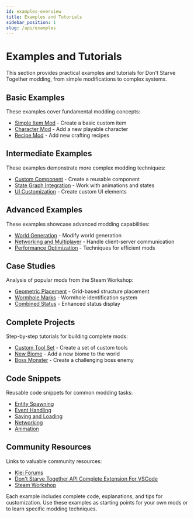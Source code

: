 ```yaml
---
id: examples-overview
title: Examples and Tutorials
sidebar_position: 1
slug: /api/examples
---
```


# Examples and Tutorials

This section provides practical examples and tutorials for Don't Starve Together modding, from simple modifications to complex systems.

## Basic Examples

These examples cover fundamental modding concepts:

- [Simple Item Mod](simple-item.md) - Create a basic custom item
- [Character Mod](character-mod.md) - Add a new playable character
- [Recipe Mod](recipe-mod.md) - Add new crafting recipes

## Intermediate Examples

These examples demonstrate more complex modding techniques:

- [Custom Component](custom-component.md) - Create a reusable component
- [State Graph Integration](stategraph-mod.md) - Work with animations and states
- [UI Customization](ui-mod.md) - Create custom UI elements

## Advanced Examples

These examples showcase advanced modding capabilities:

- [World Generation](worldgen-mod.md) - Modify world generation
- [Networking and Multiplayer](networking-mod.md) - Handle client-server communication
- [Performance Optimization](optimization.md) - Techniques for efficient mods

## Case Studies

Analysis of popular mods from the Steam Workshop:

- [Geometric Placement](case-geometric.md) - Grid-based structure placement
- [Wormhole Marks](case-wormhole.md) - Wormhole identification system
- [Combined Status](case-status.md) - Enhanced status display

## Complete Projects

Step-by-step tutorials for building complete mods:

- [Custom Tool Set](project-tools.md) - Create a set of custom tools
- [New Biome](project-biome.md) - Add a new biome to the world
- [Boss Monster](project-boss.md) - Create a challenging boss enemy

## Code Snippets

Reusable code snippets for common modding tasks:

- [Entity Spawning](snippets/entity-spawning.md)
- [Event Handling](snippets/event-handling.md)
- [Saving and Loading](snippets/saving-loading.md)
- [Networking](snippets/networking-snippets.md)
- [Animation](snippets/animation-snippets.md)

## Community Resources

Links to valuable community resources:

- [Klei Forums](https://forums.kleientertainment.com/forums/forum/79-dont-starve-together-mods-and-tools/)
- [Don't Starve Together API Complete Extension For VSCode](https://github.com/b1inkie/dst-api)
- [Steam Workshop](https://steamcommunity.com/app/322330/workshop/)

Each example includes complete code, explanations, and tips for customization. Use these examples as starting points for your own mods or to learn specific modding techniques. 